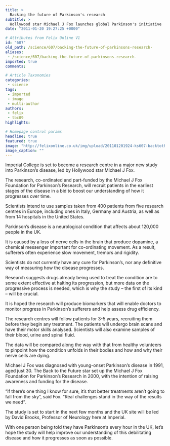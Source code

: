 ```yaml
---
title: >
  Backing the future of Parkinson's research
subtitle: >
  Hollywood star Michael J Fox launches global Parkinson's initiative
date: "2011-01-20 19:27:25 +0000"

# Attributes from Felix Online V1
id: "607"
old_path: /science/607/backing-the-future-of-parkinsons-research-
aliases:
 - /science/607/backing-the-future-of-parkinsons-research-
imported: true
comments:

# Article Taxonomies
categories:
 - science
tags:
 - imported
 - image
 - multi-author
authors:
 - felix
 - tbc09
highlights:

# Homepage control params
headline: true
featured: true
image: "http://felixonline.co.uk/img/upload/201101201924-ks607-backtoth.jpg"
image_caption: ""
---
```


Imperial College is set to become a research centre in a major new study into Parkinson’s disease, led by Hollywood star Michael J Fox.

The research, co-ordinated and part-funded by the Michael J Fox Foundation for Parkinson’s Research, will recruit patients in the earliest stages of the disease in a bid to boost our understanding of how it progresses over time.

Scientists intend to use samples taken from 400 patients from five research centres in Europe, including ones in Italy, Germany and Austria, as well as from 14 hospitals in the United States.

Parkinson’s disease is a neurological condition that affects about 120,000 people in the UK.

It is caused by a loss of nerve cells in the brain that produce dopamine, a chemical messenger important for co-ordinating movement. As a result, sufferers often experience slow movement, tremors and rigidity.

Scientists do not currently have any cure for Parkinson’s, nor any definitive way of measuring how the disease progresses.

Research suggests drugs already being used to treat the condition are to some extent effective at halting its progression, but more data on the progressive process is needed, which is why the study – the first of its kind – will be crucial.

It is hoped the research will produce biomarkers that will enable doctors to monitor progress in Parkinson’s sufferers and help assess drug efficiency.

The research centres will follow patients for 3-5 years, recruiting them before they begin any treatment. The patients will undergo brain scans and have their motor skills analysed. Scientists will also examine samples of their blood, urine and spinal fluid.

The data will be compared along the way with that from healthy volunteers to pinpoint how the condition unfolds in their bodies and how and why their nerve cells are dying.

Michael J Fox was diagnosed with young-onset Parkinson’s disease in 1991, aged just 30. The Back to the Future star set up the Michael J Fox Foundation for Parkinson’s Research in 2000, with the intention of raising awareness and funding for the disease.

“If there’s one thing I know for sure, it’s that better treatments aren’t going to fall from the sky”, said Fox. “Real challenges stand in the way of the results we need”.

The study is set to start in the next few months and the UK site will be led by David Brooks, Professor of Neurology here at Imperial.

With one person being told they have Parkinson’s every hour in the UK, let’s hope the study will help improve our understanding of this debilitating disease and how it progresses as soon as possible.
